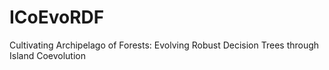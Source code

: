 # ICoEvoRDF
Cultivating Archipelago of Forests: Evolving Robust Decision Trees through Island Coevolution

